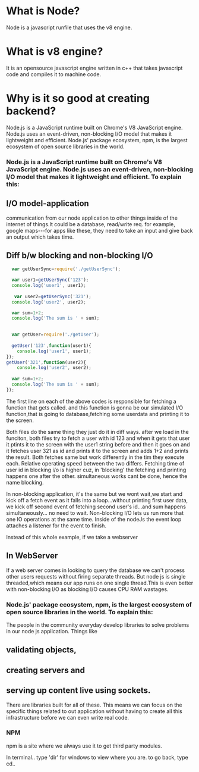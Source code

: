 
# What is Node?
Node is a javascript runfile that uses the v8 engine.

# What is v8 engine?
It is an opensource javascript engine written in c++ that takes javascript code and compiles it to machine code.

# Why is it so good at creating backend?
Node.js is a JavaScript runtime built on Chrome's V8 JavaScript engine. Node.js uses an event-driven, non-blocking I/O model that makes it lightweight and efficient. Node.js' package ecosystem, npm, is the largest ecosystem of open source libraries in the world.


### Node.js is a JavaScript runtime built on Chrome's V8 JavaScript engine. Node.js uses an event-driven, non-blocking I/O model that makes it lightweight and efficient. To explain this:

## I/O model-application
communication from our node application to other things inside of the internet of things.It could be a database, read/write req. for example, google maps---for apps like these, they need to take an input and give back an output which takes time.

## Diff b/w blocking and non-blocking I/O 

``` Blocking.js                                              
  var getUserSync=require('./getUserSync');

  var user1=getUserSync('123');
  console.log('user1', user1);
  
   var user2=getUserSync('321');
  console.log('user2', user2);

  var sum=1+2;
  console.log('The sum is ' + sum);
  
```

``` Non-blocking.js
  var getUser=require('./getUser');
  
  getUser('123',function(user1){
    console.log('user1', user1);
});
getUser('321',function(user2){
    console.log('user2', user2);
    
  var sum=1+2;
  console.log('The sum is ' + sum);
});
```

The first line on each of the above codes is responsible for fetching a function that gets called. and this function is gonna be our simulated I/O function,that is going to database,fetching some userdata and printing it to the screen.

Both files do the same thing they just do it in diff ways. after we load in the funciton, both files try to fetch a user with id 123 and when it gets that user it ptints it to the screen with the user1 string before and then it goes on and it fetches user 321 as id and prints it to the screen and adds 1+2 and prints the result. Both fetches same but work differently in the tim they execute each. Relative operating speed between the two differs. Fetching time of user id in blocking i/o is higher cuz, in 'blocking' the fetching and printing happens one after the other. simultaneous works cant be done, hence the name blocking.

In non-blocking application, it's the same but we wont wait,we start and kick off a fetch event as it falls into a loop...without printing first user data, we kick off second event of fetching second user's id...and sum happens simultaneously... no need to wait.
Non-blocking I/O lets us run more that one IO operations at the same time.
Inside of the nodeJs the event loop attaches a listener for the event to finish.

Instead of this whole example, if we take a webserver

## In WebServer
If a web server comes in looking to query the database we can't process other users requests without firing separate threads. But node js is single threaded,which means our app runs on one single thread.This is even better with non-blocking I/O as blocking I/O causes CPU RAM wastages.


### Node.js' package ecosystem, npm, is the largest ecosystem of open source libraries in the world. To explain this:

The people in the community everyday develop libraries to solve problems in our node js application.  Things like 
## validating objects,
## creating servers and 
## serving up content live using sockets. 

There are libraries built for all of these. This means we can focus on the specific things related to out application without having to create all this infrastructure before we can even write real code.

### NPM
npm is a site where we always use it to get third party modules.


In terminal.. type 'dir' for windows to view where you are.
to go back, type cd..
